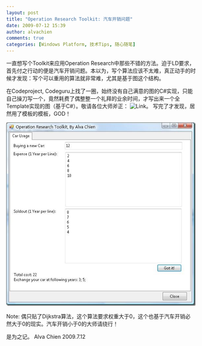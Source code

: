 ```yaml
---
layout: post
title: "Operation Research Toolkit: 汽车开销问题"
date: 2009-07-12 15:39
author: alvachien
comments: true
categories: [Windows Platform, 技术Tips, 随心随笔]
---
```

一直想写个Toolkit来应用Operation Research中那些不错的方法。迫于LD要求，首先付之行动的便是汽车开销问题。本以为，写个算法应该不太难，真正动手的时候才发现：写个可以重用的算法就非常难，尤其是基于图这个结构。

在Codeproject, Codeguru上找了一圈，始终没有自己满意的图的C#实现，只能自己操刀写一个，竟然耗费了偶整整一个礼拜的业余时间，才写出来一个全Template实现的图（基于C#）。敬请各位大师斧正：
![Link](http://blog.csdn.net/alvachien/archive/2009/07/12/4342356.aspx)。 写完了才发现，居然用了模板的模板，GOD！

![OTR 1](/assets/uploads/2010/10/OTR_1.jpg)

Note: 偶只贴了Dijkstra算法，这个算法要求权重大于0，这个也基于汽车开销必然大于0的现实。汽车开销小于0的大师请绕行！

是为之记。
Alva Chien
2009.7.12
